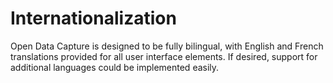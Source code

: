 # Internationalization

Open Data Capture is designed to be fully bilingual, with English and French translations provided for all user interface elements. If desired, support for additional languages could be implemented easily.